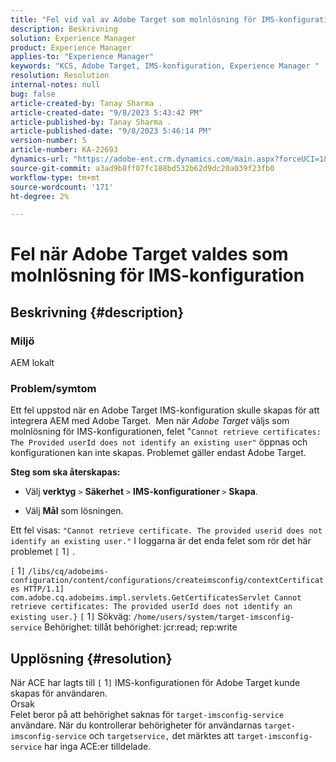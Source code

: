 ```yaml
---
title: "Fel vid val av Adobe Target som molnlösning för IMS-konfiguration"
description: Beskrivning
solution: Experience Manager
product: Experience Manager
applies-to: "Experience Manager"
keywords: "KCS, Adobe Target, IMS-konfiguration, Experience Manager "
resolution: Resolution
internal-notes: null
bug: false
article-created-by: Tanay Sharma .
article-created-date: "9/8/2023 5:43:42 PM"
article-published-by: Tanay Sharma .
article-published-date: "9/8/2023 5:46:14 PM"
version-number: 5
article-number: KA-22693
dynamics-url: "https://adobe-ent.crm.dynamics.com/main.aspx?forceUCI=1&pagetype=entityrecord&etn=knowledgearticle&id=eee81f40-6f4e-ee11-be6e-6045bd006295"
source-git-commit: a3ad9b8ff07fc188bd532b62d9dc20a039f23fb0
workflow-type: tm+mt
source-wordcount: '171'
ht-degree: 2%

---
```


# Fel när Adobe Target valdes som molnlösning för IMS-konfiguration

## Beskrivning {#description}


### Miljö

AEM lokalt

### Problem/symtom

Ett fel uppstod när en Adobe Target IMS-konfiguration skulle skapas för att integrera AEM med Adobe Target.  Men när *Adobe Target* väljs som molnlösning för IMS-konfigurationen, felet &quot;`Cannot retrieve certificates: The Provided userId does not identify an existing user"` öppnas och konfigurationen kan inte skapas. Problemet gäller endast Adobe Target.



<b>Steg som ska återskapas:</b>

- Välj <b>verktyg</b> `>`  <b>Säkerhet</b> `>`  <b>IMS-konfigurationer </b>`>`  <b>Skapa</b>.


- Välj <b>Mål</b> som lösningen.


Ett fel visas: `"Cannot retrieve certificate. The provided userid does not identify an existing user."` I loggarna är det enda felet som rör det här problemet `[` 1`]` .

`[` 1`]`  `/libs/cq/adobeims-configuration/content/configurations/createimsconfig/contextCertificates HTTP/1.1]  com.adobe.cq.adobeims.impl.servlets.GetCertificatesServlet Cannot retrieve certificates: The provided userId does not identify an existing user.}` `[` 1`]`  Sökväg: `/home/users/system/target-imsconfig-service` Behörighet: tillåt behörighet: jcr:read; rep:write


## Upplösning {#resolution}


När ACE har lagts till `[` 1`]`  IMS-konfigurationen för Adobe Target kunde skapas för användaren.
<br>Orsak<br>
Felet beror på att behörighet saknas för `target-imsconfig-service` användare. När du kontrollerar behörigheter för användarnas `target-imsconfig-service` och `targetservice,` det märktes att `target-imsconfig-service` har inga ACE:er tilldelade.
